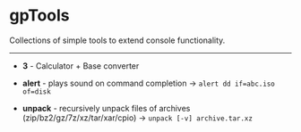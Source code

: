 # gpTools

Collections of simple tools to extend console functionality.

---
- **3** - Calculator + Base converter

- **alert** - plays sound on command completion &rarr;
`alert dd if=abc.iso of=disk`

- **unpack** - recursively unpack files of archives (zip/bz2/gz/7z/xz/tar/xar/cpio) &rarr; `unpack [-v] archive.tar.xz`